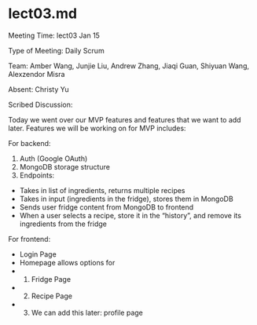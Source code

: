# lect03.md 
Meeting Time: lect03 Jan 15

Type of Meeting: Daily Scrum

Team: Amber Wang, Junjie Liu, Andrew Zhang, Jiaqi Guan, Shiyuan Wang, Alexzendor Misra

Absent: Christy Yu

Scribed Discussion:

Today we went over our MVP features and features that we want to add later. Features we will be working on for MVP includes: 

For backend:
1. Auth (Google OAuth)
2. MongoDB storage structure
3. Endpoints:
- Takes in list of ingredients, returns multiple recipes
- Takes in input (ingredients in the fridge), stores them in MongoDB
- Sends user fridge content from MongoDB to frontend
- When a user selects a recipe, store it in the “history”, and remove its ingredients from the fridge

For frontend:
- Login Page
- Homepage allows options for 
- 1. Fridge Page
- 2. Recipe Page
- 3. We can add this later: profile page 
